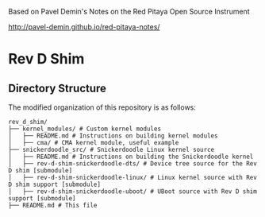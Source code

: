 Based on Pavel Demin's Notes on the Red Pitaya Open Source Instrument

http://pavel-demin.github.io/red-pitaya-notes/


# Rev D Shim

## Directory Structure

The modified organization of this repository is as follows:
```
rev_d_shim/
├── kernel_modules/ # Custom kernel modules
│   ├── README.md # Instructions on building kernel modules
│   ├── cma/ # CMA kernel module, useful example
├── snickerdoodle_src/ # Snickerdoodle Linux kernel source
│   ├── README.md # Instructions on building the Snickerdoodle kernel
│   ├── rev-d-shim-snickerdoodle-dts/ # Device tree source for the Rev D shim [submodule]
│   ├── rev-d-shim-snickerdoodle-linux/ # Linux kernel source with Rev D shim support [submodule]
│   ├── rev-d-shim-snickerdoodle-uboot/ # UBoot source with Rev D shim support [submodule]
├── README.md # This file
```